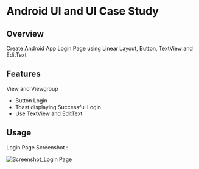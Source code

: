 # Android UI and UI Case Study

## Overview
Create Android App Login Page using Linear Layout, Button, TextView and EditText

## Features
View and Viewgroup
- Button Login
- Toast displaying Successful Login
- Use TextView and EditText

## Usage
Login Page Screenshot :

![Screenshot_Login Page](https://user-images.githubusercontent.com/56164259/68088233-646aa580-fe8f-11e9-8735-e5fb469e8642.png)

